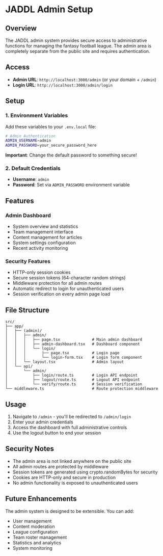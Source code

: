 # JADDL Admin Setup

## Overview

The JADDL admin system provides secure access to administrative functions for managing the fantasy football league. The admin area is completely separate from the public site and requires authentication.

## Access

- **Admin URL**: `http://localhost:3000/admin` (or your domain + `/admin`)
- **Login URL**: `http://localhost:3000/admin/login`

## Setup

### 1. Environment Variables

Add these variables to your `.env.local` file:

```bash
# Admin Authentication
ADMIN_USERNAME=admin
ADMIN_PASSWORD=your_secure_password_here
```

**Important**: Change the default password to something secure!

### 2. Default Credentials

- **Username**: `admin`
- **Password**: Set via `ADMIN_PASSWORD` environment variable

## Features

### Admin Dashboard
- System overview and statistics
- Team management interface
- Content management for articles
- System settings configuration
- Recent activity monitoring

### Security Features
- HTTP-only session cookies
- Secure session tokens (64-character random strings)
- Middleware protection for all admin routes
- Automatic redirect to login for unauthenticated users
- Session verification on every admin page load

## File Structure

```
src/
├── app/
│   ├── (admin)/
│   │   ├── admin/
│   │   │   ├── page.tsx              # Main admin dashboard
│   │   │   ├── admin-dashboard.tsx   # Dashboard component
│   │   │   └── login/
│   │   │       ├── page.tsx          # Login page
│   │   │       └── login-form.tsx    # Login form component
│   │   └── layout.tsx                # Admin layout
│   └── api/
│       └── admin/
│           ├── login/route.ts        # Login API endpoint
│           ├── logout/route.ts       # Logout API endpoint
│           └── verify/route.ts       # Session verification
└── middleware.ts                     # Route protection middleware
```

## Usage

1. Navigate to `/admin` - you'll be redirected to `/admin/login`
2. Enter your admin credentials
3. Access the dashboard with full administrative controls
4. Use the logout button to end your session

## Security Notes

- The admin area is not linked anywhere on the public site
- All admin routes are protected by middleware
- Session tokens are generated using crypto.randomBytes for security
- Cookies are HTTP-only and secure in production
- No admin functionality is exposed to unauthenticated users

## Future Enhancements

The admin system is designed to be extensible. You can add:
- User management
- Content moderation
- League configuration
- Team roster management
- Statistics and analytics
- System monitoring
